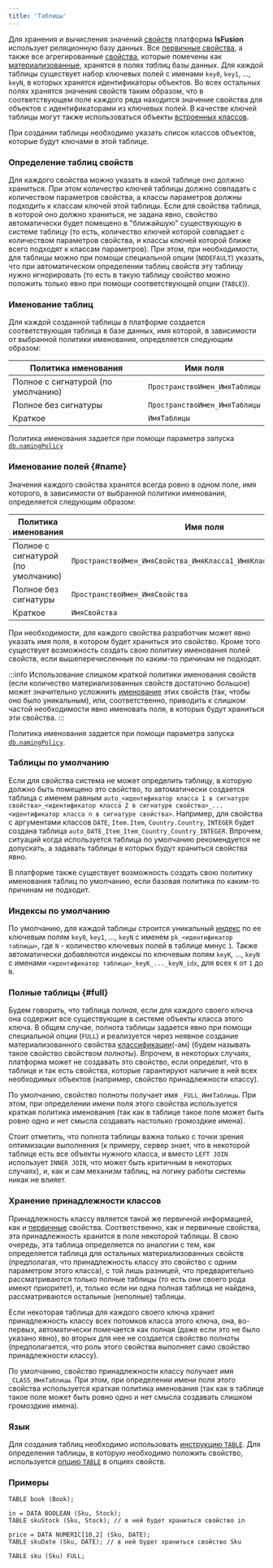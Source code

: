```yaml
---
title: 'Таблицы'
---
```


Для хранения и вычисления значений [свойств](Properties.md) платформа **lsFusion** использует реляционную базу данных. Все [первичные свойства](Data_properties_DATA_.md), а также все агрегированные [свойства](Properties.md), которые помечены как [материализованные](Materializations.md), хранятся в полях *таблиц* базы данных. Для каждой таблицы существует набор ключевых полей с именами `key0`, `key1`, ..., `keyN`, в которых хранятся идентификаторы объектов. Во всех остальных полях хранятся значения свойств таким образом, что в соответствующем поле каждого ряда  находится значение свойства для объектов с идентификаторами из ключевых полей. В качестве ключей таблицы могут также использоваться объекты [встроенных классов](Built-in_classes.md).

При создании таблицы необходимо указать список классов объектов, которые будут ключами в этой таблице.

### Определение таблиц свойств  

Для каждого свойства можно указать в какой таблице оно должно храниться. При этом количество ключей таблицы должно совпадать с количеством параметров свойства, а классы параметров должны подходить к классам ключей этой таблицы. Если для свойства таблица, в которой оно должно храниться, не задана явно, свойство автоматически будет помещено в "ближайшую" существующую в системе таблицу (то есть, количество ключей которой совпадает с количеством параметров свойства, и классы ключей которой ближе всего подходят к классам параметров). При этом, при необходимости, для таблицы можно при помощи специальной опции (`NODEFAULT`) указать, что при автоматическом определении таблиц свойств эту таблицу нужно игнорировать (то есть в такую таблицу свойство можно положить только явно при помощи соответствующей опции (`TABLE`)).

### Именование таблиц

Для каждой созданной таблицы в платформе создается соответствующая таблица в базе данных, имя которой, в зависимости от выбранной политики именования, определяется следующим образом:

| Политика именования                | Имя поля                      |
| ---------------------------------- | ----------------------------- |
| Полное с сигнатурой (по умолчанию) | `ПространствоИмен_ИмяТаблицы` |
| Полное без сигнатуры               | `ПространствоИмен_ИмяТаблицы` |
| Краткое                            | `ИмяТаблицы`                  |

Политика именования задается при помощи параметра запуска [`db.namingPolicy`](Launch_parameters.md#namingpolicy-broken)

### Именование полей {#name}

Значения каждого свойства хранятся всегда ровно в одном поле, имя которого, в зависимости от выбранной политики именования, определяется следующим образом:

| Политика именования                | Имя поля                                                           |
| ---------------------------------- | ------------------------------------------------------------------ |
| Полное с сигнатурой (по умолчанию) | `ПространствоИмен_ИмяСвойства_ИмяКласса1_ИмяКласса2_..,ИмяКлассаN` |
| Полное без сигнатуры               | `ПространствоИмен_ИмяСвойства`                                     |
| Краткое                            | `ИмяСвойства`                                                      |

При необходимости, для каждого свойства разработчик может явно указать имя поля, в котором будет храниться это свойство. Кроме того существует возможность создать свою политику именования полей свойств, если вышеперечисленные по каким-то причинам не подходят.


:::info
Использование слишком краткой политики именования свойств (если количество материализованных свойств достаточно большое) может значительно усложнить [именование](Naming.md) этих свойств (так, чтобы оно было уникальным), или, соответственно, приводить к слишком частой необходимости явно именовать поля, в которых будут храниться эти свойства.
:::

Политика именования задается при помощи параметра запуска [`db.namingPolicy`](Launch_parameters.md#namingpolicy-broken).

### Таблицы по умолчанию

Если для свойства система не может определить таблицу, в которую должно быть помещено это свойство, то автоматически создается таблица с именем равным `auto_<идентификатор класса 1 в сигнатуре свойства>_<идентификатор класса 2 в сигнатуре свойства>_...<идентификатор класса n в сигнатуре свойства>`. Например, для свойства с аргументами классов `DATE`, `Item.Item`, `Country.Country`, `INTEGER` будет создана таблица `auto_DATE_Item_Item_Country_Country_INTEGER`. Впрочем, ситуаций когда используется таблица по умолчанию рекомендуется не допускать, а задавать таблицы в которых будут храниться свойства явно.

В платформе также существует возможность создать свою политику именования таблиц по умолчанию, если базовая политика по каким-то причинам не подходит.

### Индексы по умолчанию

По умолчанию, для каждой таблицы строится уникальный [индекс](Indexes.md) по ее ключевым полям `key0`, `key1`, ..., `keyN` с именем `pk_<идентификатор таблицы>`, где `N` - количество ключевых полей в таблице минус `1`. Также автоматически добавляются индексы по ключевым полям `keyK`, ..., `keyN` с именами `<идентификатор таблицы>_keyK_..._keyN_idx`, для всех `K` от `1` до `N`.

### Полные таблицы {#full}

Будем говорить, что таблица *полная*, если для каждого своего ключа она содержит все существующие в системе объекты класса этого ключа. В общем случае, полнота таблицы задается явно при помощи специальной опции (`FULL`) и реализуется через неявное создание материализованного свойства [классификации](Classification_IS_AS_.md)(-ам) (будем называть такое свойство свойством *полноты*). Впрочем, в некоторых случаях, платформа может не создавать это свойство, если определит, что в таблице и так есть свойства, которые гарантируют наличие в ней всех необходимых объектов (например, свойство принадлежности классу).

По умолчанию, свойство полноты получает имя `_FULL_ИмяТаблицы`. При этом, при определении имени поля этого свойства используется краткая политика именования (так как в таблице такое поле может быть ровно одно и нет смысла создавать настолько громоздкие имена).

Стоит отметить, что полнота таблицы важна только с точки зрения оптимизации выполнения (к примеру, сервер знает, что в некоторой таблице есть все объекты нужного класса, и вместо `LEFT JOIN` использует `INNER JOIN`, что может быть критичным в некоторых случаях), и, как и сам механизм таблиц, на логику работы системы никак не влияет.

### Хранение принадлежности классов

Принадлежность классу является такой же первичной информацией, как и [первичные](Data_properties_DATA_.md) свойства. Соответственно, как и первичные свойства, эта принадлежность хранится в поле некоторой таблицы. В свою очередь, эта таблица определяется по аналогии с тем, как определяется таблица для остальных материализованных свойств (предполагая, что принадлежность классу это свойство с одним параметром этого класса), с той лишь разницей, что предварительно рассматриваются только полные таблицы (то есть они своего рода имеют приоритет), и, только если ни одна полная таблица не найдена, рассматриваются остальные (неполные) таблицы.

Если некоторая таблица для каждого своего ключа хранит принадлежность классу всех потомков класса этого ключа, она, во-первых, автоматически помечается как полная (даже если это не было указано явно), во вторых для нее не создается свойство полноты (предполагается, что роль этого свойства выполняет само свойство принадлежности классу).

По умолчанию, свойство принадлежности классу получает имя `_CLASS_ИмяТаблицы`. При этом, при определении имени поля этого свойства используется краткая политика именования (так как в таблице такое поле может быть ровно одно и нет смысла создавать слишком громоздкие имена).

### Язык

Для создания таблиц необходимо использовать [инструкцию `TABLE`](TABLE_instruction.md). Для определения таблицы, в которую необходимо положить свойство, используется [опцию `TABLE`](Property_options.md) в опциях свойств.

### Примеры

```lsf
TABLE book (Book);

in = DATA BOOLEAN (Sku, Stock);
TABLE skuStock (Sku, Stock); // в ней будет храниться свойство in

price = DATA NUMERIC[10,2] (Sku, DATE);
TABLE skuDate (Sku, DATE); // в ней будет храниться свойство Sku

TABLE sku (Sku) FULL;
```

